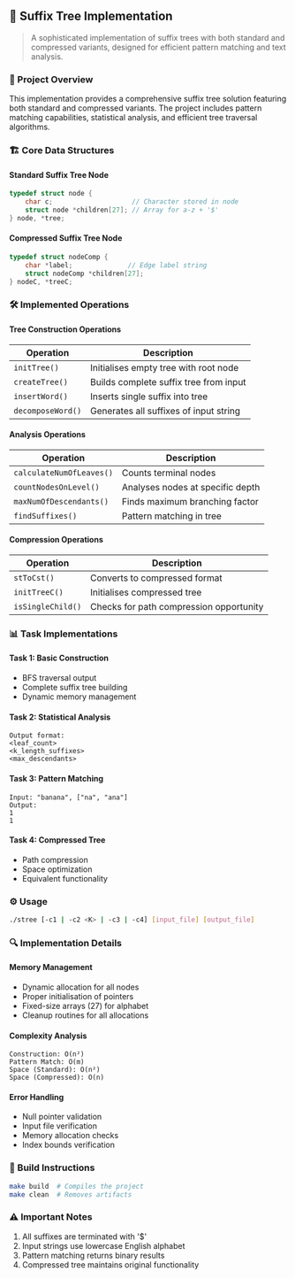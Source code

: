 ## 🌲 Suffix Tree Implementation
> A sophisticated implementation of suffix trees with both standard and compressed variants, designed for efficient pattern matching and text analysis.

### 🎯 Project Overview
This implementation provides a comprehensive suffix tree solution featuring both standard and compressed variants. The project includes pattern matching capabilities, statistical analysis, and efficient tree traversal algorithms.

### 🏗️ Core Data Structures

#### Standard Suffix Tree Node
```c
typedef struct node {
    char c;                    // Character stored in node
    struct node *children[27]; // Array for a-z + '$'
} node, *tree;
```

#### Compressed Suffix Tree Node
```c
typedef struct nodeComp {
    char *label;              // Edge label string
    struct nodeComp *children[27];
} nodeC, *treeC;
```

### 🛠️ Implemented Operations

#### Tree Construction Operations
| Operation | Description |
|-----------|-------------|
| `initTree()` | Initialises empty tree with root node |
| `createTree()` | Builds complete suffix tree from input |
| `insertWord()` | Inserts single suffix into tree |
| `decomposeWord()` | Generates all suffixes of input string |

#### Analysis Operations
| Operation | Description |
|-----------|-------------|
| `calculateNumOfLeaves()` | Counts terminal nodes |
| `countNodesOnLevel()` | Analyses nodes at specific depth |
| `maxNumOfDescendants()` | Finds maximum branching factor |
| `findSuffixes()` | Pattern matching in tree |

#### Compression Operations
| Operation | Description |
|-----------|-------------|
| `stToCst()` | Converts to compressed format |
| `initTreeC()` | Initialises compressed tree |
| `isSingleChild()` | Checks for path compression opportunity |

### 📊 Task Implementations

#### Task 1: Basic Construction
- BFS traversal output
- Complete suffix tree building
- Dynamic memory management

#### Task 2: Statistical Analysis
```console
Output format:
<leaf_count>
<k_length_suffixes>
<max_descendants>
```

#### Task 3: Pattern Matching
```console
Input: "banana", ["na", "ana"]
Output: 
1
1
```

#### Task 4: Compressed Tree
- Path compression
- Space optimization
- Equivalent functionality

### ⚙️ Usage
```bash
./stree [-c1 | -c2 <K> | -c3 | -c4] [input_file] [output_file]
```

### 🔍 Implementation Details

#### Memory Management
- Dynamic allocation for all nodes
- Proper initialisation of pointers
- Fixed-size arrays (27) for alphabet
- Cleanup routines for all allocations

#### Complexity Analysis
```
Construction: O(n²)
Pattern Match: O(m)
Space (Standard): O(n²)
Space (Compressed): O(n)
```

#### Error Handling
- Null pointer validation
- Input file verification
- Memory allocation checks
- Index bounds verification

### 🚀 Build Instructions
```bash
make build  # Compiles the project
make clean  # Removes artifacts
```

### ⚠️ Important Notes
1. All suffixes are terminated with '$'
2. Input strings use lowercase English alphabet
3. Pattern matching returns binary results
4. Compressed tree maintains original functionality
